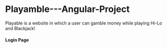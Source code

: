 # Playamble---Angular-Project
Playable is a website in which a user can gamble money while playing Hi-Lo and Blackjack! 


#### Login Page
